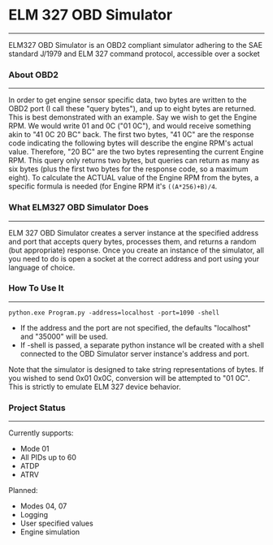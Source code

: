 # ELM 327 OBD Simulator
--------------
ELM327 OBD Simulator is an OBD2 compliant simulator adhering to the SAE standard J/1979 and ELM 327 command protocol, accessible over a socket

### About OBD2
----------------
In order to get engine sensor specific data, two bytes are written to the OBD2 port (I call these "query bytes"), and up to eight bytes are returned. This is best demonstrated with an example. Say we wish to get the Engine RPM. We would write 01 and 0C ("01 0C"), and would receive something akin to "41 0C 20 BC" back. The first two bytes, "41 0C" are the response code indicating the following bytes will describe the engine RPM's actual value. Therefore, "20 BC" are the two bytes representing the current Engine RPM. This query only returns two bytes, but queries can return as many as six bytes (plus the first two bytes for the response code, so a maximum eight). To calculate the ACTUAL value of the Engine RPM  from the bytes, a specific formula is needed (for Engine RPM it's ``((A*256)+B)/4``.

### What ELM327 OBD Simulator Does
---------------------------
ELM 327 OBD Simulator creates a server instance at the specified address and port that accepts query bytes, processes them, and returns a random (but appropriate) response. Once you create an instance of the simulator, all you need to do is open a socket at the correct address and port using your language of choice.

### How To Use It
-----------------
```
python.exe Program.py -address=localhost -port=1090 -shell
```
* If the address and the port are not specified, the defaults "localhost" and "35000" will be used.
* If -shell is passed, a separate python instance wll be created with a shell connected to the OBD Simulator server
instance's address and port.

Note that the simulator is designed to take string representations of bytes. If you wished to send 0x01 0x0C,
conversion will be attempted to "01 0C". This is strictly to emulate ELM 327 device behavior.

### Project Status
------------------
Currently supports:
* Mode 01
* All PIDs up to 60
* ATDP
* ATRV

Planned:
* Modes 04, 07
* Logging
* User specified values
* Engine simulation
